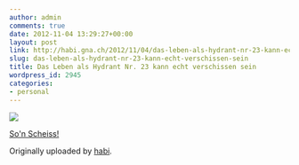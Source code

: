 ```yaml
---
author: admin
comments: true
date: 2012-11-04 13:29:27+00:00
layout: post
link: http://habi.gna.ch/2012/11/04/das-leben-als-hydrant-nr-23-kann-echt-verschissen-sein/
slug: das-leben-als-hydrant-nr-23-kann-echt-verschissen-sein
title: Das Leben als Hydrant Nr. 23 kann echt verschissen sein
wordpress_id: 2945
categories:
- personal
---
```



 [![](http://farm9.staticflickr.com/8194/8147958131_244547d99f_m.jpg)](http://www.flickr.com/photos/habi/8147958131/)
   

 
  [So'n Scheiss!](http://www.flickr.com/photos/habi/8147958131/)
    

  Originally uploaded by [habi](http://www.flickr.com/photos/habi/).
 




  


